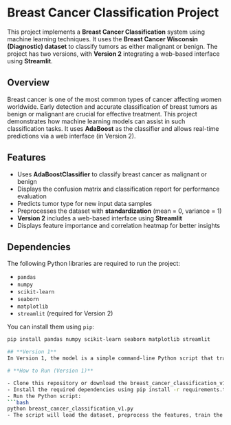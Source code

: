 # **Breast Cancer Classification Project**

This project implements a **Breast Cancer Classification** system using machine learning techniques. It uses the **Breast Cancer Wisconsin (Diagnostic) dataset** to classify tumors as either malignant or benign. The project has two versions, with **Version 2** integrating a web-based interface using **Streamlit**.

## **Overview**

Breast cancer is one of the most common types of cancer affecting women worldwide. Early detection and accurate classification of breast tumors as benign or malignant are crucial for effective treatment. This project demonstrates how machine learning models can assist in such classification tasks. It uses **AdaBoost** as the classifier and allows real-time predictions via a web interface (in Version 2).

## **Features**

- Uses **AdaBoostClassifier** to classify breast cancer as malignant or benign
- Displays the confusion matrix and classification report for performance evaluation
- Predicts tumor type for new input data samples
- Preprocesses the dataset with **standardization** (mean = 0, variance = 1)
- **Version 2** includes a web-based interface using **Streamlit**
- Displays feature importance and correlation heatmap for better insights

## **Dependencies**

The following Python libraries are required to run the project:

- `pandas`
- `numpy`
- `scikit-learn`
- `seaborn`
- `matplotlib`
- `streamlit` (required for Version 2)

You can install them using `pip`:

```bash
pip install pandas numpy scikit-learn seaborn matplotlib streamlit

## **Version 1**
In Version 1, the model is a simple command-line Python script that trains the AdaBoostClassifier on the Breast Cancer Wisconsin (Diagnostic) dataset. The results include accuracy, a confusion matrix, and a classification report.

# **How to Run (Version 1)**

- Clone this repository or download the breast_cancer_classification_v1.py file to your local machine.
- Install the required dependencies using pip install -r requirements.txt.
- Run the Python script:
```bash
python breast_cancer_classification_v1.py
- The script will load the dataset, preprocess the features, train the AdaBoost model, and display the evaluation metrics such as accuracy, confusion matrix, and classification report.
